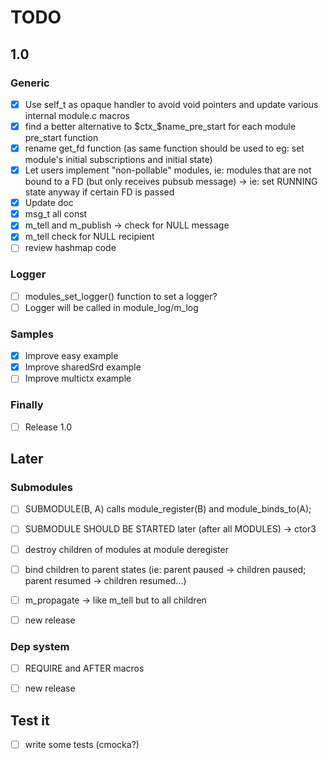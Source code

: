 # TODO

## 1.0

### Generic

- [x] Use self_t as opaque handler to avoid void pointers and update various internal module.c macros
- [x] find a better alternative to $ctx_$name_pre_start for each module pre_start function
- [x] rename get_fd function (as same function should be used to eg: set module's initial subscriptions and initial state)
- [x] Let users implement "non-pollable" modules, ie: modules that are not bound to a FD (but only receives pubsub message) -> ie: set RUNNING state anyway if certain FD is passed
- [x] Update doc
- [x] msg_t all const
- [x] m_tell and m_publish -> check for NULL message
- [x] m_tell check for NULL recipient
- [ ] review hashmap code

### Logger

- [ ] modules_set_logger() function to set a logger?
- [ ] Logger will be called in module_log/m_log

### Samples

- [x] Improve easy example
- [x] Improve sharedSrd example
- [ ] Improve multictx example

### Finally

- [ ] Release 1.0

## Later

### Submodules

- [ ] SUBMODULE(B, A) calls module_register(B) and module_binds_to(A);
- [ ] SUBMODULE SHOULD BE STARTED later (after all MODULES) -> ctor3
- [ ] destroy children of modules at module deregister
- [ ] bind children to parent states (ie: parent paused -> children paused; parent resumed -> children resumed...)
- [ ] m_propagate -> like m_tell but to all children

- [ ] new release


### Dep system

- [ ] REQUIRE and AFTER macros

- [ ] new release

## Test it

- [ ] write some tests (cmocka?)
